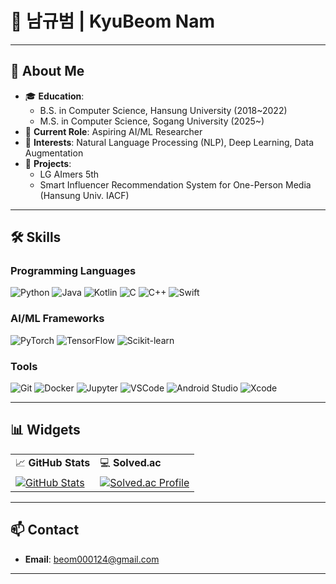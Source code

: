 # 🌟 남규범 | KyuBeom Nam

---

## 📜 About Me
- 🎓 **Education**:
  - B.S. in Computer Science, Hansung University (2018~2022)
  - M.S. in Computer Science, Sogang University (2025~)
- 💼 **Current Role**: Aspiring AI/ML Researcher
- 🌱 **Interests**: Natural Language Processing (NLP), Deep Learning, Data Augmentation
- 📁  **Projects**:
  - LG AImers 5th
  - Smart Influencer Recommendation System for One-Person Media (Hansung Univ. IACF)
---

## 🛠️ Skills

### **Programming Languages**
![Python](https://img.shields.io/badge/Python-3776AB?style=flat&logo=python&logoColor=white)
![Java](https://img.shields.io/badge/Java-007396?style=flat-square&logo=openjdk&logoColor=white)
![Kotlin](https://img.shields.io/badge/Kotlin-0095D5?style=flat&logo=kotlin&logoColor=white)
![C](https://img.shields.io/badge/C-A8B9CC?style=flat&logo=c&logoColor=white)
![C++](https://img.shields.io/badge/C++-00599C?style=flat&logo=cplusplus&logoColor=white)
![Swift](https://img.shields.io/badge/Swift-FA7343?style=flat&logo=swift&logoColor=white)

### **AI/ML Frameworks**
![PyTorch](https://img.shields.io/badge/PyTorch-EE4C2C?style=flat&logo=pytorch&logoColor=white)
![TensorFlow](https://img.shields.io/badge/TensorFlow-FF6F00?style=flat&logo=tensorflow&logoColor=white)
![Scikit-learn](https://img.shields.io/badge/Scikit--Learn-F7931E?style=flat&logo=scikit-learn&logoColor=white)

### **Tools**
![Git](https://img.shields.io/badge/Git-F05032?style=flat&logo=git&logoColor=white)
![Docker](https://img.shields.io/badge/Docker-2496ED?style=flat&logo=docker&logoColor=white)
![Jupyter](https://img.shields.io/badge/Jupyter-F37626?style=flat&logo=jupyter&logoColor=white)
![VSCode](https://img.shields.io/badge/VS%20Code-007ACC?style=flat&logo=visual-studio-code&logoColor=white)
![Android Studio](https://img.shields.io/badge/Android%20Studio-3DDC84?style=flat&logo=android-studio&logoColor=white)
![Xcode](https://img.shields.io/badge/Xcode-147EFB?style=flat&logo=xcode&logoColor=white)

---

## 📊 Widgets

<table>
<tr>
    <td>📈 <strong>GitHub Stats</strong></td>
    <td>💻 <strong>Solved.ac</strong></td>
</tr>
<tr>
    <td>
        <a href="https://github.com/namgithub">
            <img src="https://github-readme-stats.vercel.app/api?username=namgithub&show_icons=true&theme=radical&count_private=true" alt="GitHub Stats">
        </a>
    </td>
    <td>
        <a href="https://solved.ac/beom0124">
            <img src="http://mazassumnida.wtf/api/v2/generate_badge?boj=beom0124" alt="Solved.ac Profile">
        </a>
    </td>
</tr>
</table>

---

## 📫 Contact
- **Email**: beom000124@gmail.com

---
